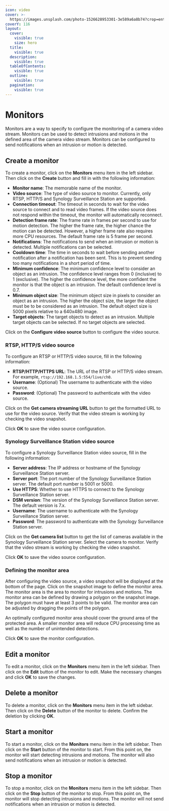 ```yaml
---
icon: video
cover: >-
  https://images.unsplash.com/photo-1526628953301-3e589a6a8b74?crop=entropy&cs=srgb&fm=jpg&ixid=M3wxOTcwMjR8MHwxfHNlYXJjaHw5fHxjYW1lcmElMjBhbmFseXNpc3xlbnwwfHx8fDE3MzE2Nzk5MzF8MA&ixlib=rb-4.0.3&q=85
coverY: 116
layout:
  cover:
    visible: true
    size: hero
  title:
    visible: true
  description:
    visible: true
  tableOfContents:
    visible: true
  outline:
    visible: true
  pagination:
    visible: true
---
```


# Monitors

Monitors are a way to specify to configure the monitoring of a camera video stream. Monitors can be used to detect intrusions and motions in the defined area of the camera video stream. Monitors can be configured to send notifications when an intrusion or motion is detected.

## Create a monitor

To create a monitor, click on the **Monitors** menu item in the left sidebar. Then click on the **Create** button and fill in with the following information:

* **Monitor name**: The memorable name of the monitor.
* **Video source**: The type of video source to monitor. Currently, only RTSP, HTTP/S and Synology Surveillance Station are supported.
* **Connection timeout**: The timeout in seconds to wait for the video source to connect and to read video frames. If the video source does not respond within the timeout, the monitor will automatically reconnect.
* **Detection frame rate**: The frame rate in frames per second to use for motion detection. The higher the frame rate, the higher chance the motion can be detected. However, a higher frame rate also requires more CPU resources. The default frame rate is 5 frame per second.
* **Notifications**: The notifications to send when an intrusion or motion is detected. Multiple notifications can be selected.
* **Cooldown time**: The time in seconds to wait before sending another notification after a notification has been sent. This is to prevent sending too many notifications in a short period of time.
* **Minimum confidence**: The minimum confidence level to consider an object as an intrusion. The confidence level ranges from 0 (inclusive) to 1 (exclusive). The higher the confidence level, the more confident the monitor is that the object is an intrusion. The default confidence level is 0.7.
* **Minimum object size**: The minimum object size in pixels to consider an object as an intrusion. The higher the object size, the larger the object must be to be considered as an intrusion. The default object size is 5000 pixels relative to a 640x480 image.
* **Target objects**: The target objects to detect as an intrusion. Multiple target objects can be selected. If no target objects are selected.

Click on the **Configure video source** button to configure the video source.

### RTSP, HTTP/S video source

To configure an RTSP or HTTP/S video source, fill in the following information:

* **RTSP/HTTP/HTTPS URL**: The URL of the RTSP or HTTP/S video stream. For example, `rtsp://192.168.1.5:554/live/ch0`.
* **Username**: (Optional) The username to authenticate with the video source.
* **Password**: (Optional) The password to authenticate with the video source.

Click on the **Get camera streaming URL** button to get the formatted URL to use for the video source. Verify that the video stream is working by checking the video snapshot.

Click **OK** to save the video source configuration.

### Synology Surveillance Station video source

To configure a Synology Surveillance Station video source, fill in the following information:

* **Server address**: The IP address or hostname of the Synology Surveillance Station server.
* **Server port**: The port number of the Synology Surveillance Station server. The default port number is 5001 or 5000.
* **Use HTTPS**: Whether to use HTTPS to connect to the Synology Surveillance Station server.
* **DSM version**: The version of the Synology Surveillance Station server. The default version is 7.x.
* **Username**: The username to authenticate with the Synology Surveillance Station server.
* **Password**: The password to authenticate with the Synology Surveillance Station server.

Click on the **Get camera list** button to get the list of cameras available in the Synology Surveillance Station server. Select the camera to monitor. Verify that the video stream is working by checking the video snapshot.

Click **OK** to save the video source configuration.

### Defining the monitor area

After configuring the video source, a video snapshot will be displayed at the bottom of the page. Click on the snapshot image to define the monitor area. The monitor area is the area to monitor for intrusions and motions. The monitor area can be defined by drawing a polygon on the snapshot image. The polygon must have at least 3 points to be valid. The monitor area can be adjusted by dragging the points of the polygon.

An optimally configured monitor area should cover the ground area of the protected area. A smaller monitor area will reduce CPU processing time as well as the number of unintended detections.

Click **OK** to save the monitor configuration.

## Edit a monitor

To edit a monitor, click on the **Monitors** menu item in the left sidebar. Then click on the **Edit** button of the monitor to edit. Make the necessary changes and click **OK** to save the changes.

## Delete a monitor

To delete a monitor, click on the **Monitors** menu item in the left sidebar. Then click on the **Delete** button of the monitor to delete. Confirm the deletion by clicking **OK**.

## Start a monitor

To start a monitor, click on the **Monitors** menu item in the left sidebar. Then click on the **Start** button of the monitor to start. From this point on, the monitor will start detecting intrusions and motions. The monitor will also send notifications when an intrusion or motion is detected.

## Stop a monitor

To stop a monitor, click on the **Monitors** menu item in the left sidebar. Then click on the **Stop** button of the monitor to stop. From this point on, the monitor will stop detecting intrusions and motions. The monitor will not send notifications when an intrusion or motion is detected.
